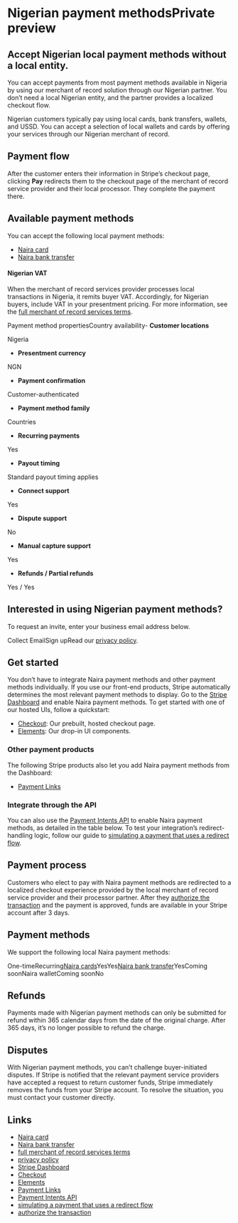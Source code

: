 # Nigerian payment methodsPrivate preview

## Accept Nigerian local payment methods without a local entity.

You can accept payments from most payment methods available in Nigeria by using
our merchant of record solution through our Nigerian partner. You don’t need a
local Nigerian entity, and the partner provides a localized checkout flow.

Nigerian customers typically pay using local cards, bank transfers, wallets, and
USSD. You can accept a selection of local wallets and cards by offering your
services through our Nigerian merchant of record.

## Payment flow

After the customer enters their information in Stripe’s checkout page, clicking
**Pay** redirects them to the checkout page of the merchant of record service
provider and their local processor. They complete the payment there.

## Available payment methods

You can accept the following local payment methods:

- [Naira card](https://docs.stripe.com/payments/ng-card/accept-a-payment)
- [Naira bank
transfer](https://docs.stripe.com/payments/ng-bank-transfer/accept-a-payment)

#### Nigerian VAT

When the merchant of record services provider processes local transactions in
Nigeria, it remits buyer VAT. Accordingly, for Nigerian buyers, include VAT in
your presentment pricing. For more information, see the [full merchant of record
services
terms](https://d37ugbyn3rpeym.cloudfront.net/docs/GSSL%20-%20Buyer%20T&Cs%20(Final).pdf).

Payment method propertiesCountry availability- **Customer locations**

Nigeria
- **Presentment currency**

NGN
- **Payment confirmation**

Customer-authenticated
- **Payment method family**

Countries
- **Recurring payments**

Yes
- **Payout timing**

Standard payout timing applies
- **Connect support**

Yes
- **Dispute support**

No
- **Manual capture support**

Yes
- **Refunds / Partial refunds**

Yes / Yes

## Interested in using Nigerian payment methods?

To request an invite, enter your business email address below.

Collect EmailSign upRead our [privacy policy](https://stripe.com/privacy).
## Get started

You don’t have to integrate Naira payment methods and other payment methods
individually. If you use our front-end products, Stripe automatically determines
the most relevant payment methods to display. Go to the [Stripe
Dashboard](https://dashboard.stripe.com/settings/payment_methods) and enable
Naira payment methods. To get started with one of our hosted UIs, follow a
quickstart:

- [Checkout](https://docs.stripe.com/checkout/quickstart): Our prebuilt, hosted
checkout page.
- [Elements](https://docs.stripe.com/payments/quickstart): Our drop-in UI
components.

### Other payment products

The following Stripe products also let you add Naira payment methods from the
Dashboard:

- [Payment Links](https://docs.stripe.com/payment-links)

### Integrate through the API

You can also use the [Payment Intents
API](https://docs.stripe.com/payments/payment-intents) to enable Naira payment
methods, as detailed in the table below. To test your integration’s
redirect-handling logic, follow our guide to [simulating a payment that uses a
redirect
flow](https://docs.stripe.com/testing?testing-method=payment-methods#redirects).

## Payment process

Customers who elect to pay with Naira payment methods are redirected to a
localized checkout experience provided by the local merchant of record service
provider and their processor partner. After they [authorize the
transaction](https://docs.stripe.com/payments/payment-methods#customer-actions)
and the payment is approved, funds are available in your Stripe account after 3
days.

## Payment methods

We support the following local Naira payment methods:

One-timeRecurring[Naira
cards](https://docs.stripe.com/payments/ng-card/accept-a-payment)YesYes[Naira
bank
transfer](https://docs.stripe.com/payments/ng-bank-transfer/accept-a-payment)YesComing
soonNaira walletComing soonNo
## Refunds

Payments made with Nigerian payment methods can only be submitted for refund
within 365 calendar days from the date of the original charge. After 365 days,
it’s no longer possible to refund the charge.

## Disputes

With Nigerian payment methods, you can’t challenge buyer-initiated disputes. If
Stripe is notified that the relevant payment service providers have accepted a
request to return customer funds, Stripe immediately removes the funds from your
Stripe account. To resolve the situation, you must contact your customer
directly.

## Links

- [Naira card](https://docs.stripe.com/payments/ng-card/accept-a-payment)
- [Naira bank
transfer](https://docs.stripe.com/payments/ng-bank-transfer/accept-a-payment)
- [full merchant of record services
terms](https://d37ugbyn3rpeym.cloudfront.net/docs/GSSL%20-%20Buyer%20T&Cs%20(Final).pdf)
- [privacy policy](https://stripe.com/privacy)
- [Stripe Dashboard](https://dashboard.stripe.com/settings/payment_methods)
- [Checkout](https://docs.stripe.com/checkout/quickstart)
- [Elements](https://docs.stripe.com/payments/quickstart)
- [Payment Links](https://docs.stripe.com/payment-links)
- [Payment Intents API](https://docs.stripe.com/payments/payment-intents)
- [simulating a payment that uses a redirect
flow](https://docs.stripe.com/testing?testing-method=payment-methods#redirects)
- [authorize the
transaction](https://docs.stripe.com/payments/payment-methods#customer-actions)